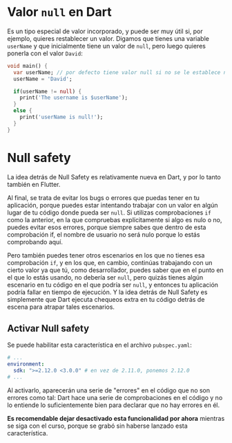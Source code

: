 # Valor `null` en Dart

Es un tipo especial de valor incorporado, y puede ser muy útil si, por ejemplo, quieres restablecer un valor. Digamos que tienes una variable ``userName`` y que inicialmente tiene un valor de `null`, pero luego quieres ponerla con el valor ``David``:

```dart
void main() {
  var userName; // por defecto tiene valor null si no se le establece nada
  userName = 'David';

  if(userName != null) {
    print('The username is $userName');
  }
  else {
    print('userName is null!');
  }
}
```

# Null safety

La idea detrás de Null Safety es relativamente nueva en Dart, y por lo tanto también en Flutter.

Al final, se trata de evitar los bugs o errores que puedas tener en tu aplicación, porque puedes estar intentando trabajar con un valor en algún lugar de tu código donde pueda ser ``null``. Si utilizas comprobaciones ``if`` como la anterior, en la que compruebas explícitamente si algo es nulo o no, puedes evitar esos errores, porque siempre sabes que dentro de esta comprobación if, el nombre de usuario no será nulo porque lo estás comprobando aquí. 

Pero también puedes tener otros escenarios en los que no tienes esa comprobación ``if``, y en los que, en cambio, continúas trabajando con un cierto valor ya que tú, como desarrollador, puedes saber que en el punto en el que lo estás usando, no debería ser ``null``, pero quizás tienes algún escenario en tu código en el que podría ser ``null``, y entonces tu aplicación podría fallar en tiempo de ejecución. Y la idea detrás de Null Safety es simplemente que Dart ejecuta chequeos extra en tu código detrás de escena para atrapar tales escenarios.

## Activar Null safety

Se puede habilitar esta característica en el archivo `pubspec.yaml`:

```yaml
# ...
environment:
  sdk: ">=2.12.0 <3.0.0" # en vez de 2.11.0, ponemos 2.12.0
# ...
```

Al activarlo, aparecerán una serie de "errores" en el código que no son errores como tal: Dart hace una serie de comprobaciones en el código y no lo entiende lo suficientemente bien para declarar que no hay errores en él.

**Es recomendable dejar desactivado esta funcionalidad por ahora** mientras se siga con el curso, porque se grabó sin haberse lanzado esta característica.